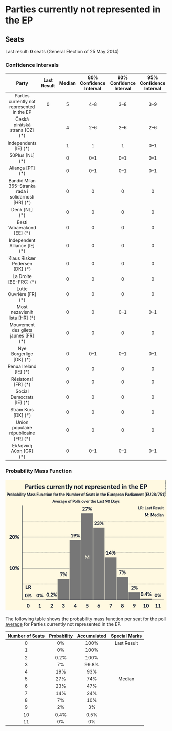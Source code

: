 # Parties currently not represented in the EP

## Seats

Last result: **0** seats (General Election of 25 May 2014)

### Confidence Intervals

| Party | Last Result | Median | 80% Confidence Interval | 90% Confidence Interval | 95% Confidence Interval | 99% Confidence Interval |
|:-----:|:-----------:|:------:|:-----------------------:|:-----------------------:|:-----------------------:|:-----------------------:|
| Parties currently not represented in the EP | 0 | 5 | 4–8 | 3–8 | 3–9 | 3–9 |
| Česká pirátská strana [CZ] (*) | | 4 | 2–6 | 2–6 | 2–6 | 2–7 |
| Independents [IE] (*) | | 1 | 1 | 1 | 0–1 | 0–1 |
| 50Plus [NL] (*) | | 0 | 0–1 | 0–1 | 0–1 | 0–1 |
| Aliança [PT] (*) | | 0 | 0–1 | 0–1 | 0–1 | 0–1 |
| Bandić Milan 365–Stranka rada i solidarnosti [HR] (*) | | 0 | 0 | 0 | 0 | 0 |
| Denk [NL] (*) | | 0 | 0 | 0 | 0 | 0 |
| Eesti Vabaerakond [EE] (*) | | 0 | 0 | 0 | 0 | 0 |
| Independent Alliance [IE] (*) | | 0 | 0 | 0 | 0 | 0 |
| Klaus Riskær Pedersen [DK] (*) | | 0 | 0 | 0 | 0 | 0 |
| La Droite [BE-FRC] (*) | | 0 | 0 | 0 | 0 | 0 |
| Lutte Ouvrière [FR] (*) | | 0 | 0 | 0 | 0 | 0 |
| Most nezavisnih lista [HR] (*) | | 0 | 0 | 0–1 | 0–1 | 0–1 |
| Mouvement des gilets jaunes [FR] (*) | | 0 | 0 | 0 | 0 | 0 |
| Nye Borgerlige [DK] (*) | | 0 | 0–1 | 0–1 | 0–1 | 0–1 |
| Renua Ireland [IE] (*) | | 0 | 0 | 0 | 0 | 0 |
| Résistons! [FR] (*) | | 0 | 0 | 0 | 0 | 0 |
| Social Democrats [IE] (*) | | 0 | 0 | 0 | 0 | 0 |
| Stram Kurs [DK] (*) | | 0 | 0 | 0 | 0 | 0 |
| Union populaire républicaine [FR] (*) | | 0 | 0 | 0 | 0 | 0 |
| Ελληνική Λύση [GR] (*) | | 0 | 0–1 | 0–1 | 0–1 | 0–1 |

### Probability Mass Function

![Graph with seats probability mass function not yet produced](average-2019-05-14-seats-pmf-partiescurrentlynotrepresentedintheep.png "Seats Probability Mass Function")

The following table shows the probability mass function per seat for the [poll average](average-2019-05-14.html) for Parties currently not represented in the EP.

| Number of Seats | Probability | Accumulated | Special Marks |
|:---------------:|:-----------:|:-----------:|:-------------:|
| 0 | 0% | 100% | Last Result |
| 1 | 0% | 100% |  |
| 2 | 0.2% | 100% |  |
| 3 | 7% | 99.8% |  |
| 4 | 19% | 93% |  |
| 5 | 27% | 74% | Median |
| 6 | 23% | 47% |  |
| 7 | 14% | 24% |  |
| 8 | 7% | 10% |  |
| 9 | 2% | 3% |  |
| 10 | 0.4% | 0.5% |  |
| 11 | 0% | 0% |  |


